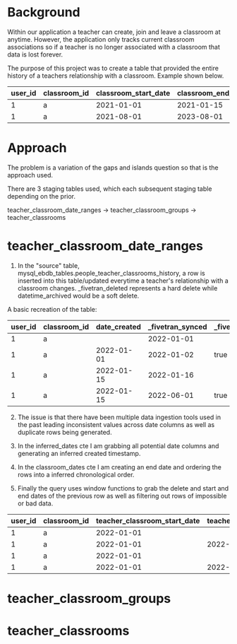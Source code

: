 # Background
Within our application a teacher can create, join and leave a classroom at anytime. However, the application only tracks current classroom associations so if a teacher is no longer associated with a classroom that data is lost forever.

The purpose of this project was to create a table that provided the entire history of a teachers relationship with a classroom. Example shown below.

| user_id | classroom_id | classroom_start_date | classroom_end_date |
|---------|--------------|----------------------|--------------------|
| 1       | a            | 2021-01-01           | 2021-01-15         |
| 1       | a            | 2021-08-01           | 2023-08-01         |

# Approach
The problem is a variation of the gaps and islands question so that is the approach used.

There are 3 staging tables used, which each subsequent staging table depending on the prior.

teacher_classroom_date_ranges -> teacher_classroom_groups -> teacher_classrooms

# teacher_classroom_date_ranges
1. In the "source" table, mysql_ebdb_tables.people_teacher_classrooms_history, a row is inserted into this table/updated everytime a teacher's relationship with a classroom changes. _fivetran_deleted represents a hard delete while datetime_archived would be a soft delete.

A basic recreation of the table:

| user_id | classroom_id | date_created | _fivetran_synced | _fivetran_deleted |
|---------|--------------|--------------|------------------|-------------------|
| 1       | a            |              | 2022-01-01       |                   |
| 1       | a            | 2022-01-01   | 2022-01-02       | true              |
| 1       | a            | 2022-01-15   | 2022-01-16       |                   |
| 1       | a            | 2022-01-15   | 2022-06-01       | true              |

2. The issue is that there have been multiple data ingestion tools used in the past leading inconsistent values across date columns as well as duplicate rows being generated.



5. In the inferred_dates cte I am grabbing all potential date columns and generating an inferred created timestamp.
6. In the classroom_dates cte I am creating an end date and ordering the rows into a inferred chronological order.
7. Finally the query uses window functions to grab the delete and start and end dates of the previous row as well as filtering out rows of impossible or bad data.

| user_id | classroom_id | teacher_classroom_start_date | teacher_classroom_end_date | is_deleted | is_previous_row_deleted | previous_teacher_classroom_start_date | previous_teacher_classroom_end_date |
|---------|--------------|------------------------------|----------------------------|------------|-------------------------|---------------------------------------|-------------------------------------|
| 1       | a            | 2022-01-01                   |                            |            | false                   |                                       |                                     |
| 1       | a            | 2022-01-01                   | 2022-01-02                 | true       | false                   | 2022-01-01                            |                                     |
| 1       | a            | 2022-01-01                   |                            |            | true                    | 2022-01-01                            | 2022-01-02                          |
| 1       | a            | 2022-01-01                   | 2022-06-01                 | true       | false                   | 2022-01-01                            |                                     |

# teacher_classroom_groups

# teacher_classrooms

